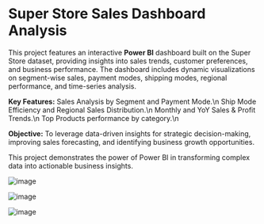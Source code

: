 # Super Store Sales Dashboard Analysis
This project features an interactive **Power BI** dashboard built on the Super Store dataset, providing insights into sales trends, customer preferences, and business performance. The dashboard includes dynamic visualizations on segment-wise sales, payment modes, shipping modes, regional performance, and time-series analysis.

**Key Features:**
Sales Analysis by Segment and Payment Mode.\n
Ship Mode Efficiency and Regional Sales Distribution.\n
Monthly and YoY Sales & Profit Trends.\n
Top Products performance by category.\n

**Objective:**
To leverage data-driven insights for strategic decision-making, improving sales forecasting, and identifying business growth opportunities.

This project demonstrates the power of Power BI in transforming complex data into actionable business insights.

![image](https://github.com/user-attachments/assets/b55e1516-b436-43df-8c79-828b39ca1f87)

![image](https://github.com/user-attachments/assets/8c5d94e3-f9c6-4557-8e45-74f11a324a7a)

![image](https://github.com/user-attachments/assets/20c00c2f-8f26-4732-b01e-312a17086642)









